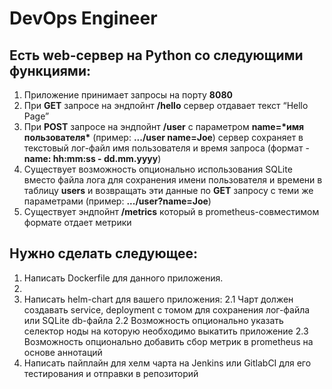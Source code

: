 # DevOps Engineer

## Есть web-сервер на Python со следующими функциями:
1. Приложение принимает запросы на порту **8080**
2. При **GET** запросе на эндпойнт **/hello** сервер отдавает текст “Hello Page”
3. При **POST** запросе на эндпойнт **/user** с параметром **name=\*имя пользователя\*** (пример: **.../user name=Joe**) сервер сохраняет в текстовый лог-файл имя пользователя и время запроса (формат - **name: hh:mm:ss - dd.mm.yyyy**)
4. Существует возможность опционально использования SQLite вместо файла лога для сохранения имени пользователя и времени в таблицу **users** и возвращать эти данные по **GET** запросу с теми же параметрами (пример: **.../user?name=Joe**)
5. Существует эндпойнт **/metrics** который в prometheus-совместимом формате отдает метрики

## Нужно сделать следующее:
1. Написать Dockerfile для данного приложения.
2. 
2. Написать helm-chart для вашего приложения:
    2.1 Чарт должен создавать service, deployment c томом для сохранения лог-файла или SQLite db-файла
    2.2 Возможность опционально указать селектор ноды на которую необходимо выкатить приложение
    2.3 Возможность опционально добавить сбор метрик в prometheus на основе аннотаций
3. Написать пайплайн для хелм чарта на Jenkins или GitlabCI для его тестирования и отправки в репозиторий